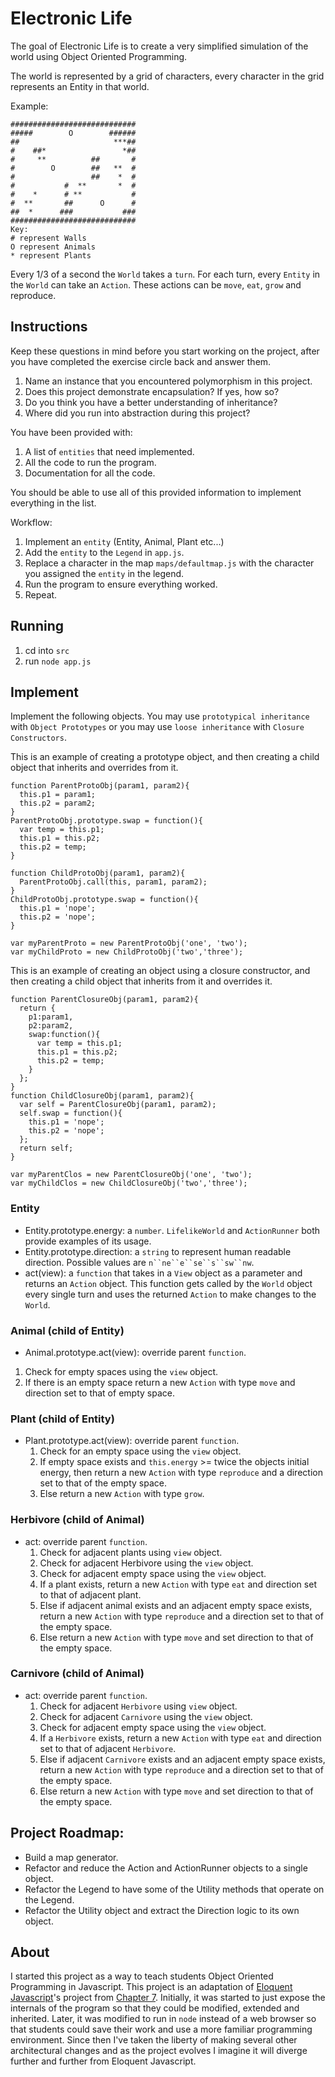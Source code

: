 # Electronic Life

The goal of Electronic Life is to create a very simplified simulation of the world using Object Oriented Programming.

The world is represented by a grid of characters, every character in the grid represents an Entity in that world.

Example:
```
############################
#####        O        ######
##                     ***##
#    ##*                 *##
#     **          ##       #
#        O        ##   **  #
#                 ##    *  #
#           #  **       *  #
#    *      # **           #
#  **       ##      O      #
##  *      ###           ###
############################
Key:
# represent Walls
O represent Animals
* represent Plants
```

Every 1/3 of a second the `World` takes a `turn`. For each turn, every `Entity` in the `World` can take an `Action`. These actions can be `move`, `eat`, `grow` and reproduce.

## Instructions

Keep these questions in mind before you start working on the project, after you have completed the exercise circle back and answer them.

1. Name an instance that you encountered polymorphism in this project.
1. Does this project demonstrate encapsulation? If yes, how so?
1. Do you think you have a better understanding of inheritance?
1. Where did you run into abstraction during this project?

You have been provided with:

1. A list of `entities` that need implemented.
1. All the code to run the program.
1. Documentation for all the code.

You should be able to use all of this provided information to implement everything in the list.

Workflow:

1. Implement an `entity` (Entity, Animal, Plant etc...)
1. Add the `entity` to the `Legend` in `app.js`.
1. Replace a character in the map `maps/defaultmap.js` with the character you assigned the `entity` in the legend.
1. Run the program to ensure everything worked.
1. Repeat.

## Running

1. cd into `src`
1. run `node app.js`

## Implement

Implement the following objects. You may use `prototypical inheritance`  with `Object Prototypes` or you may use `loose inheritance` with `Closure Constructors`.

This is an example of creating a prototype object, and then creating a child object that inherits and overrides from it.
```
function ParentProtoObj(param1, param2){
  this.p1 = param1;
  this.p2 = param2;
}
ParentProtoObj.prototype.swap = function(){
  var temp = this.p1;
  this.p1 = this.p2;
  this.p2 = temp;
}

function ChildProtoObj(param1, param2){
  ParentProtoObj.call(this, param1, param2);
}
ChildProtoObj.prototype.swap = function(){
  this.p1 = 'nope';
  this.p2 = 'nope';
}

var myParentProto = new ParentProtoObj('one', 'two');
var myChildProto = new ChildProtoObj('two','three');
```

This is an example of creating an object using a closure constructor, and then creating a child object that inherits from it and overrides it.
```
function ParentClosureObj(param1, param2){
  return {
    p1:param1,
    p2:param2,
    swap:function(){
      var temp = this.p1;
      this.p1 = this.p2;
      this.p2 = temp;
    }
  };
}
function ChildClosureObj(param1, param2){
  var self = ParentClosureObj(param1, param2);
  self.swap = function(){
    this.p1 = 'nope';
    this.p2 = 'nope';
  };
  return self;
}

var myParentClos = new ParentClosureObj('one', 'two');
var myChildClos = new ChildClosureObj('two','three');
```

### Entity

- Entity.prototype.energy: a `number`. `LifelikeWorld` and `ActionRunner` both provide examples of its usage.
- Entity.prototype.direction: a `string` to represent human readable direction. Possible values are `n``ne``e``se``s``sw``nw`.
- act(view): a `function` that takes in a `View` object as a parameter and returns an `Action` object. This function gets called by the `World` object every single turn and uses the returned `Action` to make changes to the `World`.

### Animal (child of Entity)

- Animal.prototype.act(view): override parent `function`.
 1. Check for empty spaces using the `view` object.
 1. If there is an empty space return a new `Action` with type `move` and direction set to that of empty space.

### Plant (child of Entity)

- Plant.prototype.act(view): override parent `function`.
  1. Check for an empty space using the `view` object.
  1. If empty space exists and `this.energy` >= twice the objects initial energy, then return a new `Action` with type `reproduce` and a direction set to that of the empty space.
  1. Else return a new `Action` with type `grow`.

### Herbivore (child of Animal)

- act: override parent `function`.
  1. Check for adjacent plants using `view` object.
  1. Check for adjacent Herbivore using the `view` object.
  1. Check for adjacent empty space using the `view` object.
  1. If a plant exists, return a new `Action` with type `eat` and direction set to that of adjacent plant.
  1. Else if adjacent animal exists and an adjacent empty space exists, return a new `Action` with type `reproduce` and a direction set to that of the empty space.
  1. Else return a new `Action` with type `move` and set direction to that of the empty space.

### Carnivore (child of Animal)

- act: override parent `function`.
  1. Check for adjacent `Herbivore` using `view` object.
  1. Check for adjacent `Carnivore` using the `view` object.
  1. Check for adjacent empty space using the `view` object.
  1. If a `Herbivore` exists, return a new `Action` with type `eat` and direction set to that of adjacent `Herbivore`.
  1. Else if adjacent `Carnivore` exists and an adjacent empty space exists, return a new `Action` with type `reproduce` and a direction set to that of the empty space.
  1. Else return a new `Action` with type `move` and set direction to that of the empty space.

## Project Roadmap:

- Build a map generator.
- Refactor and reduce the Action and ActionRunner objects to a single object.
- Refactor the Legend to have some of the Utility methods that operate on the Legend.
- Refactor the Utility object and extract the Direction logic to its own object.

## About

I started this project as a way to teach students Object Oriented Programming in Javascript. This project is an adaptation of [Eloquent Javascript](http://eloquentjavascript.net/)'s project from [Chapter 7](http://eloquentjavascript.net/07_elife.html). Initially, it was started to just expose the internals of the program so that they could be modified, extended and inherited. Later, it was modified to run in `node` instead of a web browser so that students could save their work and use a more familiar programming environment. Since then I've taken the liberty of making several other architectural changes and as the project evolves I imagine it will diverge further and further from Eloquent Javascript.
